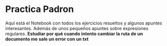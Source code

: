 # Practica Padron

Aquí está el Notebook con todos los ejercicios resueltos y algunos apuntes interesantes. Además de unos pequeños apuntes sobre expresiones regulares. **Estudiar por qué cuando intento cambiar la ruta de un documento me sale un error con un txt**
